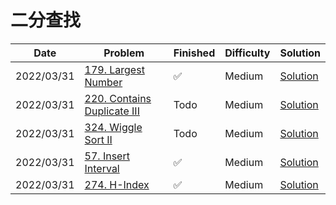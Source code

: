 # 二分查找
| Date       | Problem                                                                              | Finished | Difficulty | Solution                                                   |
|------------|--------------------------------------------------------------------------------------|----------|------------|------------------------------------------------------------|
| 2022/03/31 | [179. Largest Number](https://leetcode.com/problems/largest-number/)                 | ✅        | Medium     | [Solution](./src/order/LargestNumber.java)                 |
| 2022/03/31 | [220. Contains Duplicate III](https://leetcode.com/problems/contains-duplicate-iii/) | Todo     | Medium     | [Solution](./src/order/ContainsNearbyAlmostDuplicate.java) |
| 2022/03/31 | [324. Wiggle Sort II](https://leetcode.com/problems/wiggle-sort-ii/)                 | Todo     | Medium     | [Solution](./src/order/WiggleSort.java)                    |
| 2022/03/31 | [57. Insert Interval](https://leetcode.com/problems/insert-interval/)                | ✅        | Medium     | [Solution](./src/order/Insert.java)                        |
| 2022/03/31 | [274. H-Index](https://leetcode.com/problems/h-index/)                               | ✅        | Medium     | [Solution](./src/order/HIndex.java)                        |
